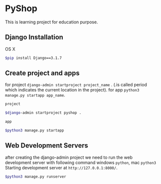 # PyShop
This is learning project for education purpose.

## Django Installation

OS X 

```sh
$pip install Django==3.1.7
```

## Create project and apps

for project `django-admin startproject project_name` . (.is called period which indicates the current location in the project). for app `python3 manage.py startapp app_name`.

```sh
project

$django-admin startproject pyshop . 

app

$python3 manage.py startapp

```

## Web Development Servers

after creating the django-admin project we need to run the web development server with following command windows `python`, mac `python3`
Starting development server at `http://127.0.0.1:8000/`.
```sh
$python3 manage.py runserver

```
